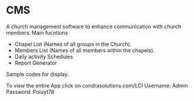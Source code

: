 # CMS
A church management software to enhance communication with church members.
Main fucntions
- Chapel List (Names of all groups in the Church).
- Members List (Names of all members within the chapels).
- Daily activity Schedules
- Report Generator

Sample codes for display.

To view the entire App click on condrasolutions.com/LCI
Username: Admin
Password: Poiuyt78
